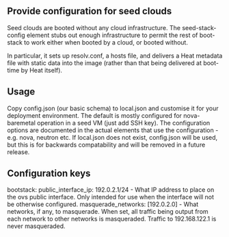 Provide configuration for seed clouds
-------------------------------------

Seed clouds are booted without any cloud infrastructure. The seed-stack-config
element stubs out enough infrastructure to permit the rest of boot-stack to
work either when booted by a cloud, or booted without.

In particular, it sets up resolv.conf, a hosts file, and delivers a Heat
metadata file with static data into the image (rather than that being delivered
at boot-time by Heat itself).

Usage
-----

Copy config.json (our basic schema) to local.json and  customise it for your
deployment environment. The default is mostly configured for nova-baremetal
operation in a seed VM (just add SSH key). The configuration options are
documented in the actual elements that use the configuration - e.g.  nova,
neutron etc. If local.json does not exist, config.json will be used, but
this is for backwards compatability and will be removed in a future release.

Configuration keys
------------------

bootstack:
  public\_interface\_ip: 192.0.2.1/24
    - What IP address to place on the ovs public interface. Only intended for
      use when the interface will not be otherwise configured.
  masquerade\_networks: [192.0.2.0]
    - What networks, if any, to masquerade. When set, all traffic being
      output from each network to other networks is masqueraded. Traffic
      to 192.168.122.1 is never masqueraded.
